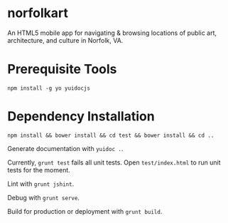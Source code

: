 norfolkart
==========

An HTML5 mobile app for navigating &amp; browsing locations of public art, architecture, and culture in Norfolk, VA.

Prerequisite Tools
==================

    npm install -g yo yuidocjs
    
Dependency Installation
=======================

    npm install && bower install && cd test && bower install && cd ..
    
Generate documentation with `yuidoc .`.

Currently, `grunt test` fails all unit tests.  Open `test/index.html` to run unit tests for the moment.

Lint with `grunt jshint`.

Debug with `grunt serve`.

Build for production or deployment with `grunt build`.
